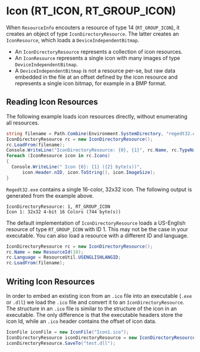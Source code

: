 Icon (RT_ICON, RT_GROUP_ICON)
=============================

When `ResourceInfo` encouters a resource of type 14 (`RT_GROUP_ICON`), it creates an object of type `IconDirectoryResource`. The latter creates an `IconResource`, which loads a `DeviceIndependentBitmap`.

* An `IconDirectoryResource` represents a collection of icon resources.
* An `IconResource` represents a single icon with many images of type `DeviceIndependentBitmap`.
* A `DeviceIndependentBitmap` is not a resource per-se, but raw data embedded in the file at an offset defined by the icon resource and represents a single icon bitmap, for example in a BMP format.

Reading Icon Resources
----------------------

The following example loads icon resources directly, without enumerating all resources.

``` csharp
string filename = Path.Combine(Environment.SystemDirectory, "regedt32.exe");
IconDirectoryResource rc = new IconDirectoryResource();
rc.LoadFrom(filename);
Console.WriteLine("IconDirectoryResource: {0}, {1}", rc.Name, rc.TypeName);
foreach (IconResource icon in rc.Icons)
{
  Console.WriteLine(" Icon {0}: {1} ({2} byte(s))",
      icon.Header.nID, icon.ToString(), icon.ImageSize);
}
```

`Regedt32.exe` contains a single 16-color, 32x32 icon. The following output is generated from the example above.

```
IconDirectoryResource: 1, RT_GROUP_ICON
Icon 1: 32x32 4-bit 16 Colors (744 byte(s))
```

The default implementation of `IconDirectoryResource` loads a US-English resource of type `RT_GROUP_ICON` with ID 1. This may not be the case in your executable. You can also load a resource with a different ID and language.

``` csharp
IconDirectoryResource rc = new IconDirectoryResource();
rc.Name = new ResourceId(10);
rc.Language = ResourceUtil.USENGLISHLANGID;
rc.LoadFrom(filename);
```

Writing Icon Resources
----------------------

In order to embed an existing icon from an `.ico` file into an executable (`.exe` or `.dll`) we load the `.ico` file and convert it to an `IconDirectoryResource`. The structure in an `.ico` file is similar to the structure of the icon in an executable. The only difference is that the executable headers store the icon Id, while an `.ico` header contains the offset of icon data.

``` csharp
IconFile iconFile = new IconFile("Icon1.ico");
IconDirectoryResource iconDirectoryResource = new IconDirectoryResource(iconFile);
iconDirectoryResource.SaveTo("test.dll");
```
